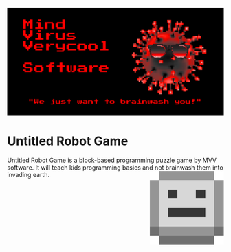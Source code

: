 ![Splash Screen](./options/windows/splash/splash.png)
# Untitled Robot Game
Untitled Robot Game is a block-based programming puzzle game by MVV software. It will teach kids programming basics and not brainwash them into invading earth.
<img src="./icon.png" align="right" />

